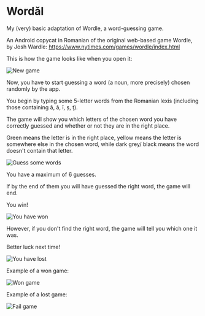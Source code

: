 # Wordăl
My (very) basic adaptation of Wordle, a word-guessing game.

An Android copycat in Romanian of the original web-based game Wordle, by Josh Wardle:
https://www.nytimes.com/games/wordle/index.html

This is how the game looks like when you open it:

![New game](images/StartGame.jpg)

Now, you have to start guessing a word (a noun, more precisely) chosen randomly by the app.

You begin by typing some 5-letter words from the Romanian lexis (including those containing ă, â, î, ș, ț).


The game will show you which letters of the chosen word you have correctly guessed and whether or not they are in the right place.

Green means the letter is in the right place, yellow means the letter is somewhere else in the chosen word, while dark grey/ black means the word doesn't contain that letter.

![Guess some words](images/GuessGame.jpg)


You have a maximum of 6 guesses. 

If by the end of them you will have guessed the right word, the game will end.

You win!

![You have won](images/CongratsGame.jpg)


However, if you don't find the right word, the game will tell you which one it was.

Better luck next time!

![You have lost](images/FailGame.jpg)

Example of a won game:

![Won game](images/WinGame.jpg)

Example of a lost game:

![Fail game](images/EndGame.jpg)
